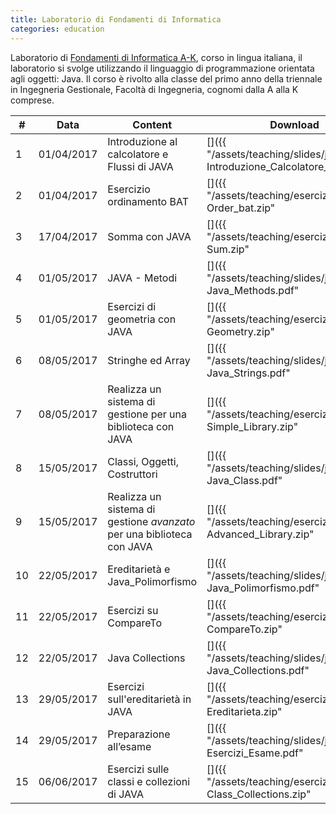 ```yaml
---
title: Laboratorio di Fondamenti di Informatica
categories: education
---
```


Laboratorio di [Fondamenti di Informatica
A-K](http://www-db.deis.unibo.it/courses/FIT1-AK/), corso in lingua italiana, il
laboratorio si svolge utilizzando il linguaggio di programmazione orientata agli
oggetti: Java. Il corso è rivolto alla classe del primo anno della triennale in
Ingegneria Gestionale, Facoltà di Ingegneria, cognomi dalla A alla K comprese.

|#|Data|Content|Download|
|---|---|---|---|
|1|01/04/2017|Introduzione al calcolatore e Flussi di JAVA|[<i class="fas fa-file-pdf" aria-hidden="true"></i>]({{ "/assets/teaching/slides/java/001-Introduzione_Calcolatore_Java.pdf" | prepend: site.baseurl }})|
|2|01/04/2017|Esercizio ordinamento BAT|[<i class="fas fa-file-archive"></i>]({{ "/assets/teaching/esercizi/java/001-Order_bat.zip" | prepend: site.baseurl }})|
|3|17/04/2017|Somma con JAVA|[<i class="fas fa-file-archive"></i>]({{ "/assets/teaching/esercizi/java/002-Sum.zip" | prepend: site.baseurl }})|
|4|01/05/2017|JAVA - Metodi|[<i class="fas fa-file-pdf" aria-hidden="true"></i>]({{ "/assets/teaching/slides/java/002-Java_Methods.pdf" | prepend: site.baseurl }})|
|5|01/05/2017|Esercizi di geometria con JAVA|[<i class="fas fa-file-archive"></i>]({{ "/assets/teaching/esercizi/java/003-Geometry.zip" | prepend: site.baseurl }})|
|6|08/05/2017|Stringhe ed Array|[<i class="fas fa-file-pdf" aria-hidden="true"></i>]({{ "/assets/teaching/slides/java/003-Java_Strings.pdf" | prepend: site.baseurl }})|
|7|08/05/2017|Realizza un sistema di gestione per una biblioteca con JAVA|[<i class="fas fa-file-pdf" aria-hidden="true"></i>]({{ "/assets/teaching/esercizi/java/004-Simple_Library.zip" | prepend: site.baseurl }})|
|8|15/05/2017|Classi, Oggetti, Costruttori|[<i class="fas fa-file-pdf" aria-hidden="true"></i>]({{ "/assets/teaching/slides/java/004-Java_Class.pdf" | prepend: site.baseurl }})|
|9|15/05/2017|Realizza un sistema di gestione *avanzato* per una biblioteca con JAVA|[<i class="fas fa-file-archive"></i>]({{ "/assets/teaching/esercizi/java/005-Advanced_Library.zip" | prepend: site.baseurl }})|
|10|22/05/2017|Ereditarietà e Java_Polimorfismo|[<i class="fas fa-file-pdf" aria-hidden="true"></i>]({{ "/assets/teaching/slides/java/005-Java_Polimorfismo.pdf" | prepend: site.baseurl }})|
|11|22/05/2017|Esercizi su CompareTo|[<i class="fas fa-file-archive"></i>]({{ "/assets/teaching/esercizi/java/006-CompareTo.zip" | prepend: site.baseurl }})|
|12|22/05/2017|Java Collections|[<i class="fas fa-file-pdf" aria-hidden="true"></i>]({{ "/assets/teaching/slides/java/006-Java_Collections.pdf" | prepend: site.baseurl }})|
|13|29/05/2017|Esercizi sull'ereditarietà in JAVA|[<i class="fas fa-file-archive"></i>]({{ "/assets/teaching/esercizi/java/007-Ereditarieta.zip" | prepend: site.baseurl }})|
|14|29/05/2017|Preparazione all’esame|[<i class="fas fa-file-pdf" aria-hidden="true"></i>]({{ "/assets/teaching/slides/java/007-Esercizi_Esame.pdf" | prepend: site.baseurl }})|
|15|06/06/2017|Esercizi sulle classi e collezioni di JAVA|[<i class="fas fa-file-pdf" aria-hidden="true"></i>]({{ "/assets/teaching/esercizi/java/008-Class_Collections.zip" | prepend: site.baseurl }})|
